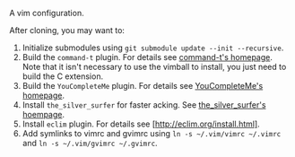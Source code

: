 A vim configuration.

After cloning, you may want to:
   1. Initialize submodules using `git submodule update --init --recursive`.
   2. Build the `command-t` plugin. For details see [command-t's homepage](https://github.com/wincent/Command-T). Note that it isn't necessary to use the vimball to install, you just need to build the C extension.
   3. Build the `YouCompleteMe` plugin.  For details see [YouCompleteMe's homepage](https://github.com/Valloric/YouCompleteMe).
   4. Install `the_silver_surfer` for faster acking. See [the_silver_surfer's hoempage](https://github.com/ggreer/the_silver_searcher).
   5. Install `eclim` plugin. For details see [http://eclim.org/install.html].
   6. Add symlinks to vimrc and gvimrc using `ln -s ~/.vim/vimrc ~/.vimrc` and `ln -s ~/.vim/gvimrc ~/.gvimrc`.
